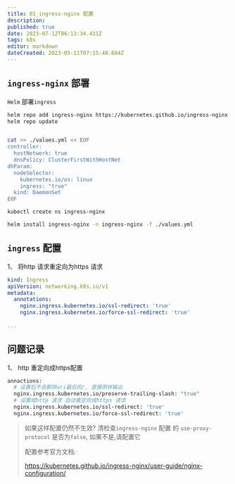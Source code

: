 ```yaml
---
title: 01_ingress-nginx 配置
description: 
published: true
date: 2023-07-12T06:13:34.431Z
tags: k8s
editor: markdown
dateCreated: 2023-05-11T07:15:48.684Z
---
```


## `ingress-nginx` 部署

`Helm` 部署`ingress`

```bash
helm repo add ingress-nginx https://kubernetes.github.io/ingress-nginx
helm repo update


cat >> ./values.yml << EOF
controller:
  hostNetwork: true
  dnsPolicy: ClusterFirstWithHostNet
dhParam:
  nodeSelector:
    kubernetes.io/os: linux
    ingress: "true"
  kind: DaemonSet
EOF

kubectl create ns ingress-nginx

helm install ingress-nginx -n ingress-nginx -f ./values.yml
```



## `ingress` 配置

1、 将http 请求重定向为https 请求

```yaml
kind: Ingress
apiVersion: networking.k8s.io/v1
metadata:
  annotations:
    nginx.ingress.kubernetes.io/ssl-redirect: 'true'
    nginx.ingress.kubernetes.io/force-ssl-redirect: 'true'
    
...
```

## 问题记录
1、 http 重定向成https配置
```bash
annactions:
  # 设置后不会删除uri最后的/, 直接原样输出
  nginx.ingress.kubernetes.io/preserve-trailing-slash: "true"
  # 设置成http 请求 自动重定向成https 请求
  nginx.ingress.kubernetes.io/ssl-redirect: 'true'
  nginx.ingress.kubernetes.io/force-ssl-redirect: 'true'

```


> 如果这样配置仍然不生效? 清检查`ingress-nginx` 配置 的 `use-proxy-protocol` 是否为`false`, 如果不是,请配置它
>
> 配置参考官方文档:
>
> https://kubernetes.github.io/ingress-nginx/user-guide/nginx-configuration/

